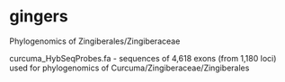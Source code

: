 # gingers
Phylogenomics of Zingiberales/Zingiberaceae  

curcuma_HybSeqProbes.fa - sequences of 4,618 exons (from 1,180 loci) used for phylogenomics of Curcuma/Zingiberaceae/Zingiberales  
